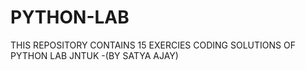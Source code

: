 # PYTHON-LAB
THIS REPOSITORY CONTAINS 15 EXERCIES CODING SOLUTIONS OF PYTHON LAB JNTUK    -(BY SATYA AJAY)
